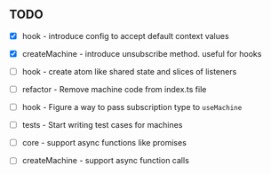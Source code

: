 ## TODO

- [x] hook - introduce config to accept default context values

- [x] createMachine - introduce unsubscribe method. useful for hooks

- [ ] hook - create atom like shared state and slices of listeners

- [ ] refactor -  Remove machine code from index.ts file
- [ ] hook - Figure a way to pass subscription type to `useMachine`
- [ ] tests - Start writing test cases for machines
- [ ] core - support async functions like promises
- [ ] createMachine - support async function calls 